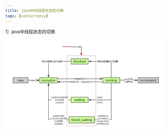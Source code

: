 ```yaml
---
title: java中的线程状态的切换
tags: [concurrency]
---
```


1）java中线程状态的切换

![](/images/architecture/concurrency/thread-status.jpg)